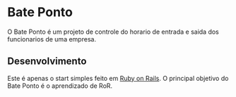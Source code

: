 # Bate Ponto

O Bate Ponto é um projeto de controle do horario de entrada e saida dos funcionarios de uma empresa. 

## Desenvolvimento

Este é apenas o start simples feito em [Ruby on Rails](http://www.rubyonrails.com.br/). O principal objetivo do Bate Ponto é o aprendizado de RoR.

